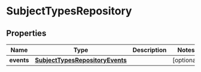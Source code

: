 # SubjectTypesRepository

## Properties
Name | Type | Description | Notes
------------ | ------------- | ------------- | -------------
**events** | [**SubjectTypesRepositoryEvents**](SubjectTypesRepositoryEvents.md) |  |  [optional]
